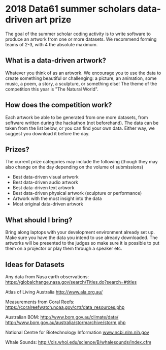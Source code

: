 # 2018 Data61 summer scholars data-driven art prize

The goal of the summer scholar coding activity is to write software to produce an artwork from one or more datasets. We recommend forming teams of 2-3, with 4 the absolute maximum.

## What is a data-driven artwork?
Whatever you think of as an artwork. We encourage you to use the data to create something beautiful or challenging: a picture, an animation, some music, a poem, a story, a sculpture, or something else! The theme of the competition this year is "The Natural World".

## How does the competition work?
Each artwork be able to be generated from one more datasets, from software written during the hackathon (not beforehand). The data can be taken from the list below, or you can find your own data. Either way, we suggest you download it before the day.

## Prizes?
The current prize categories may include the following (though they may also change on the day depending on the volume of submissions)
  - Best data-driven visual artwork
  - Best data-driven audio artwork
  - Best data-driven text artwork
  - Best data-driven physical artwork (sculpture or performance)
  - Artwork with the most insight into the data
  - Most original data-driven artwork

## What should I bring?
Bring along laptops with your development environment already set up. Make sure you have the data you intend to use already downloaded. The artworks will be presented to the judges so make sure it is possible to put them on a projector or play them through a speaker etc.

## Ideas for Datasets

Any data from Nasa earth observations:
https://globalchange.nasa.gov/search/Titles.do?search=#titles

Atlas of Living Australia
http://www.ala.org.au/ 

Measurements from Coral Reefs:
https://coralreefwatch.noaa.gov/crtr/data_resources.php

Australian BOM:
http://www.bom.gov.au/climate/data/
http://www.bom.gov.au/australia/stormarchive/storm.php

National Centre for Biotechnology Information
www.ncbi.nlm.nih.gov

Whale Sounds:
http://cis.whoi.edu/science/B/whalesounds/index.cfm



